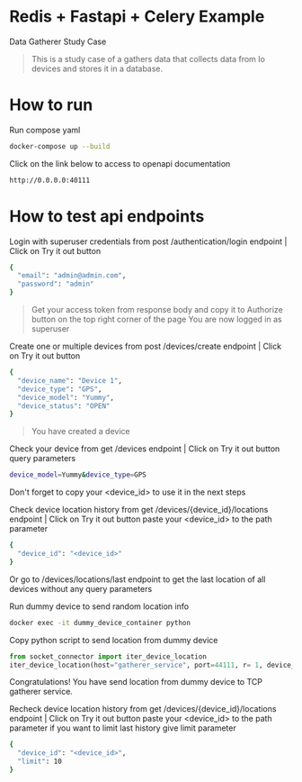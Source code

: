 # Redis + Fastapi + Celery Example
Data Gatherer Study Case

> This is a study case of a gathers data that collects data from Io devices and stores it in a database.

# How to run
Run compose yaml
```bash
docker-compose up --build
```

Click on the link below to access to openapi documentation
```bash
http://0.0.0.0:40111
 ```

# How to test api endpoints

Login with superuser credentials from post /authentication/login endpoint | Click on Try it out button
```bash
{
  "email": "admin@admin.com",
  "password": "admin"
}
```
> Get your access token from response body and copy it to Authorize button on the top right corner of the page
You are now logged in as superuser

Create one or multiple devices from post /devices/create endpoint | Click on Try it out button
```bash
{
  "device_name": "Device 1",
  "device_type": "GPS",
  "device_model": "Yummy",
  "device_status": "OPEN"
}
```
> You have created a device

Check your device from get /devices endpoint | Click on Try it out button
query parameters
```bash
device_model=Yummy&device_type=GPS
```
Don't forget to copy your <device_id> to use it in the next steps

Check device location history from get /devices/{device_id}/locations endpoint | Click on Try it out button
paste your <device_id> to the path parameter
```bash
{
  "device_id": "<device_id>"
}
```

Or go to /devices/locations/last endpoint to get the last location of all devices without any query parameters


Run dummy device to send random location info
```bash
docker exec -it dummy_device_container python
```

Copy python script to send location from dummy device
```python
from socket_connector import iter_device_location
iter_device_location(host="gatherer_service", port=44111, r= 1, device_id="63bdab69-a026-4167-a207-a2d949d7b1bc")
```
Congratulations! You have send location from dummy device to TCP gatherer service.

Recheck device location history from get /devices/{device_id}/locations endpoint | Click on Try it out button
paste your <device_id> to the path parameter if you want to limit last history give limit parameter
```bash
{
  "device_id": "<device_id>",
  "limit": 10
}
```
